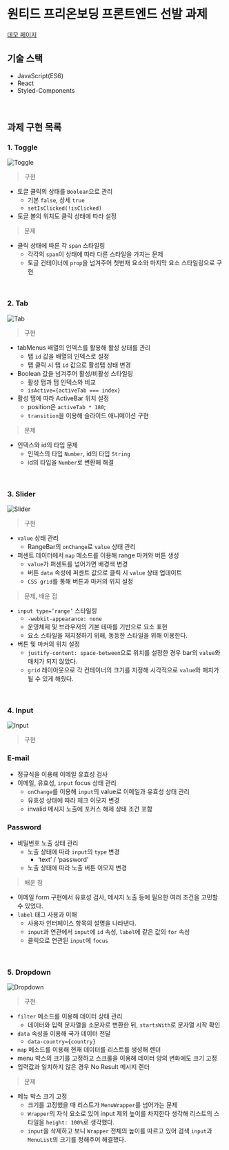 # 원티드 프리온보딩 프론트엔드 선발 과제

[데모 페이지](https://leejin-yang-wanted-pre-onboarding.netlify.app/)

## 기술 스택

- JavaScript(ES6)
- React
- Styled-Components

<br>

## 과제 구현 목록

### 1. Toggle

![Toggle](https://user-images.githubusercontent.com/78616893/165096212-362e0db8-acf6-4d3a-ad3d-c476b89541ab.gif)

> 구현

- 토글 클릭의 상태를 `Boolean`으로 관리
  - 기본 `false`, 상세 `true`
  - `setIsClicked(!isClicked)`
- 토글 볼의 위치도 클릭 상태에 따라 설정

> 문제

- 클릭 상태에 따른 각 `span` 스타일링
  - 각각의 `span`이 상태에 따라 다른 스타일을 가지는 문제
  - 토글 컨테이너에 `prop`을 넘겨주어 첫번재 요소와 마지막 요소 스타일링으로 구현

<br>

### 2. Tab

![Tab](https://user-images.githubusercontent.com/78616893/165096315-e2d9798d-1fcf-4480-9f31-cd85fd919fe9.gif)

> 구현

- tabMenus 배열의 인덱스를 활용해 활성 상태를 관리
  - 탭 `id` 값을 배열의 인덱스로 설정
  - 탭 클릭 시 탭 `id` 값으로 활성탭 상태 변경
- Boolean 값을 넘겨주어 활성/비활성 스타일링
  - 활성 탭과 탭 인덱스와 비교
  - `isActive={activeTab === index}`
- 활성 탭에 따라 ActiveBar 위치 설정
  - position은 `activeTab * 180`;
  - `transition`을 이용해 슬라이드 애니메이션 구현

> 문제

- 인덱스와 id의 타입 문제
  - 인덱스의 타입 `Number`, id의 타입 `String`
  - id의 타입을 `Number`로 변환해 해결

<br>

### 3. Slider

![Slider](https://user-images.githubusercontent.com/78616893/165096380-5a0805c0-b622-4411-8844-529a442bad44.gif)

> 구현

- `value` 상태 관리
  - RangeBar의 `onChange`로 `value` 상태 관리
- 퍼센트 데이터에서 `map` 메소드를 이용해 range 마커와 버튼 생성
  - `value`가 퍼센트를 넘어가면 배경색 변경
  - 버튼 `data` 속성에 퍼센트 값으로 클릭 시 `value` 상태 업데이트
  - `CSS grid`를 통해 버튼과 마커의 위치 설정

> 문제, 배운 점

- `input type=’range’` 스타일링
  - `-webkit-appearance: none`
  - 운영체제 및 브라우저의 기본 테마를 기반으로 요소 표현
  - 요소 스타일을 재지정하기 위해, 동등한 스타일을 위해 이용한다.
- 버튼 및 마커의 위치 설정
  - `justify-content: space-between`으로 위치를 설정한 경우 bar의 `value`와 매치가 되지 않았다.
  - `grid` 레이아웃으로 각 컨테이너의 크기를 지정해 시각적으로 `value`와 매치가 될 수 있게 해줬다.

<br>

### 4. Input

![Input](https://user-images.githubusercontent.com/78616893/165096433-ef0393e1-13b1-45a7-946f-779c11b00401.gif)

> 구현

### E-mail

- 정규식을 이용해 이메일 유효성 검사
- 이메일, 유효성, `input` focus 상태 관리
  - `onChange`를 이용해 `input`의 value로 이메일과 유효성 상태 관리
  - 유효성 상태에 따라 체크 이모지 변경
  - invalid 메시지 노출에 포커스 해제 상태 조건 포함

### Password

- 비밀번호 노출 상태 관리
  - 노출 상태에 따라 `input`의 `type` 변경
    - ‘text’ / ‘password’
  - 노출 상태에 따라 노출 버튼 이모지 변경

> 배운 점

- 이메일 form 구현에서 유효성 검사, 메시지 노출 등에 필요한 여러 조건을 고민할 수 있었다.
- `label` 태그 사용과 이해
  - 사용자 인터페이스 항목의 설명을 나타낸다.
  - `input`과 연관에서 `input`에 `id` 속성, `label`에 같은 값의 `for` 속성
  - 클릭으로 연관된 `input`에 `focus`

<br>

### 5. Dropdown

![Dropdown](https://user-images.githubusercontent.com/78616893/165096511-63d7ffe1-123a-4306-83d4-27f2a1bb6415.gif)

> 구현

- `filter` 메소드를 이용해 데이터 상태 관리
  - 데이터와 입력 문자열을 소문자로 변환한 뒤, `startsWith`로 문자열 시작 확인
- `data` 속성을 이용해 국가 데이터 전달
  - `data-country={country}`
- `map` 메소드를 이용해 현재 데이터를 리스트를 생성해 렌더
- menu 박스의 크기를 고정하고 스크롤을 이용해 데이터 양의 변화에도 크기 고정
- 입력값과 일치하지 않은 경우 No Result 메시지 렌더

> 문제

- 메뉴 박스 크기 고정
  - 크기를 고정했을 때 리스트가 `MenuWrapper`를 넘어가는 문제
  - `Wrapper`의 자식 요소로 있어 input 제외 높이를 차지한다 생각해 리스트의 스타일을 `height: 100%`로 생각했다.
  - `input`을 삭제하고 보니 `Wrapper` 전체의 높이를 따르고 있어 검색 `input`과 `MenuList`의 크기를 정해주어 해결했다.
